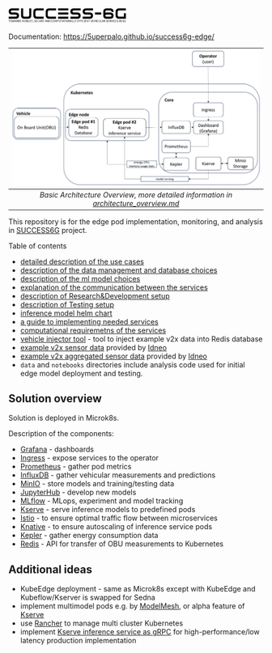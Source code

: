 # <img src="docs/sources/assets/images/logo.png" style="height:1em; vertical-align: middle;">

Documentation: https://5uperpalo.github.io/success6g-edge/

|        ![Architecture_Overview_Basic](docs/sources/assets/images/Architecture_Overview_Basic.png "Basic architecture")        |
| :---------------------------------------------------------------------------------------------------------------------------: |
| *Basic Architecture Overview, more detailed information in [architecture_overview.md](docs/sources/architecture_overview.md)* |

This repository is for the edge pod implementation, monitoring, and analysis in [SUCCESS6G](https://success-6g-project.cttc.es/) project.

Table of contents
* [detailed description of the use cases](docs/sources/use_cases.md)
* [description of the data management and database choices](docs/sources/data_management.md)
* [description of the ml model choices](docs/sources/ml_model_development.md)
* [explanation of the communication between the services](docs/sources/networking.md)
* [description of Research&Development setup](docs/sources/development.md)
* [description of Testing setup](docs/sources/testing.md)
* [inference model helm chart](inference_model_helm_charts/README.md)
* [a guide to implementing needed services](docs/sources/kubernetes_services.md)
* [computational requiremetns of the services](docs/sources/kubernetes_services_requirements.md)
* [vehicle injector tool](tools/vehicle/readme.md) - tool to inject example v2x data into Redis database
* [example v2x sensor data](data/log_tiguan_27_mar_dac.txt) provided by [Idneo](https://www.idneo.com/)
* [example v2x aggregated sensor data](tools/vehicle/datasets/ateca_R4_2.0l_TDI/README.md) provided by [Idneo](https://www.idneo.com/)
* `data` and `notebooks` directories include analysis code used for initial edge model deployment and testing.

## Solution overview
Solution is deployed in Microk8s.

Description of the components:
* [Grafana](https://grafana.com/) - dashboards
* [Ingress](https://kubernetes.io/docs/concepts/services-networking/ingress/) - expose services to the operator
* [Prometheus](https://prometheus.io/docs/introduction/overview/) - gather pod metrics
* [InfluxDB](https://www.influxdata.com/) - gather vehicular measurements and predictions
* [MinIO](https://min.io/) - store models and training/testing data
* [JupyterHub](https://z2jh.jupyter.org/en/stable/) - develop new models
* [MLflow](https://mlflow.org/) - MLops, experiment and model tracking
* [Kserve](https://kserve.github.io/website/latest/) - serve inference models to predefined pods
* [Istio](https://istio.io/) - to ensure optimal traffic flow between microservices
* [Knative](https://knative.dev) - to ensure autoscaling of inference service pods
* [Kepler](https://sustainable-computing.io/) - gather energy consumption data
* [Redis](https://redis.io/) - API for transfer of OBU measurements to Kubernetes

## Additional ideas 
* KubeEdge deployment - same as Microk8s except with KubeEdge and Kubeflow/Kserver is swapped for Sedna
* implement multimodel pods e.g. by [ModelMesh](https://github.com/kserve/modelmesh-serving), or alpha feature of [Kserve](https://github.com/kserve/kserve/blob/master/docs/MULTIMODELSERVING_GUIDE.md)
* use [Rancher](https://www.rancher.com/) to manage multi cluster Kubernetes
* implement [Kserve inference service as gRPC](https://kserve.github.io/website/master/modelserving/v1beta1/custom/custom_model/#create-and-deploy-custom-grpc-servingruntime) for high-performance/low latency production implementation
